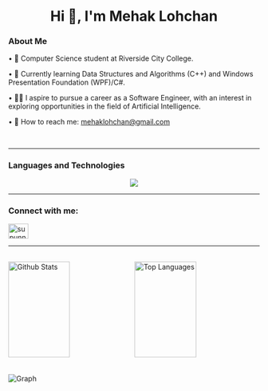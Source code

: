 <h1 align="center">Hi 👋, I'm Mehak Lohchan</h1>


<!-- About Section -->
### About Me

 • 🔭 Computer Science student at Riverside City College.
 
 • 🌱 Currently learning Data Structures and Algorithms (C++) and Windows Presentation Foundation (WPF)/C#. 

 • 👩‍💻 I aspire to pursue a career as a Software Engineer, with an interest in exploring opportunities in the field of Artificial Intelligence.

 • 📧 How to reach me: mehaklohchan@gmail.com

<br/>
<hr/>

<!-- Languages and Tech Section -->
<p align="center">
  <h3><strong>Languages and Technologies</strong></h3>
</p>
<p align="center">
  <a href="https://skillicons.dev">
    <img src="https://skillicons.dev/icons?i=cpp,py,html,java,figma,github,replit,vscode" />
  </a>
</p>


<!-- Social Section -->
<hr/>
<h3 align="left">Connect with me:</h3>
<p align="left">
<a href="www.linkedin.com/in/mehak-lohchan-082495274" target="blank"><img align="center" src="https://raw.githubusercontent.com/rahuldkjain/github-profile-readme-generator/master/src/images/icons/Social/linked-in-alt.svg" alt="supunnanayakkara" height="30" width="40" /></a>
</p>
<hr/>
<br/>

<!-- Github Stats Section -->
<a> 
    <a href="https://github.com/ml703852"><img alt="Github Stats" src="https://denvercoder1-github-readme-stats.vercel.app/api?username=ml703852&show_icons=true&count_private=true&theme=react&border_color=7F3FBF&bg_color=0D1117&title_color=F85D7F&icon_color=F8D866" height="192px" width="49.5%"/></a>
  <a href="https://github.com/ml703852"><img alt="Top Languages" src="https://denvercoder1-github-readme-stats.vercel.app/api/top-langs/?username=ml703852&langs_count=8&layout=compact&theme=react&border_color=7F3FBF&bg_color=0D1117&title_color=F85D7F&icon_color=F8D866" height="192px" width="49.5%"/></a>
 <br/>
  <br/>
</a>

![Graph](https://github-readme-activity-graph.vercel.app/graph?username=ml703852&custom_title=Your%20GitHub%20Activity%20Graph&bg_color=0D1117&color=7F3FBF&line=7F3FBF&point=7F3FBF&area_color=FFFFFF&title_color=FFFFFF&area=true)

